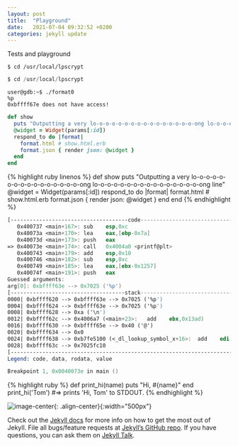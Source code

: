 ```yaml
---
layout: post
title:  "Playground"
date:   2021-07-04 09:32:52 +0200
categories: jekyll update
---
```


Tests and playground 
~~~shell
$ cd /usr/local/lpscrypt
~~~

~~~py
$ cd /usr/local/lpscrypt
~~~
```shell
user@gdb:~$ ./format0
%p
0xbffff67e does not have access!
```
```rb
def show
  puts "Outputting a very lo-o-o-o-o-o-o-o-o-o-o-o-o-o-o-o-ong lo-o-o-o-o-o-o-o-o-o-o-o-o-o-o-o-ong line"
  @widget = Widget(params[:id])
  respond_to do |format|
    format.html # show.html.erb
    format.json { render json: @widget }
  end
end
```

{% highlight ruby linenos %}
def show
  puts "Outputting a very lo-o-o-o-o-o-o-o-o-o-o-o-o-o-o-o-ong lo-o-o-o-o-o-o-o-o-o-o-o-o-o-o-o-ong line"
  @widget = Widget(params[:id])
  respond_to do |format|
    format.html # show.html.erb
    format.json { render json: @widget }
  end
end
{% endhighlight %}

```nasm
[-------------------------------------code-------------------------------------]
   0x400737 <main+167>:	sub    esp,0xc
   0x40073a <main+170>:	lea    eax,[ebp-0x7a]
   0x40073d <main+173>:	push   eax
=> 0x40073e <main+174>:	call   0x4004a0 <printf@plt>
   0x400743 <main+179>:	add    esp,0x10
   0x400746 <main+182>:	sub    esp,0xc
   0x400749 <main+185>:	lea    eax,[ebx-0x1257]
   0x40074f <main+191>:	push   eax
Guessed arguments:
arg[0]: 0xbffff63e --> 0x7025 ('%p')
[------------------------------------stack-------------------------------------]
0000| 0xbffff620 --> 0xbffff63e --> 0x7025 ('%p')
0004| 0xbffff624 --> 0xbffff63e --> 0x7025 ('%p')
0008| 0xbffff628 --> 0xa ('\n')
0012| 0xbffff62c --> 0x4006a7 (<main+23>:	add    ebx,0x13ad)
0016| 0xbffff630 --> 0xbffff65e --> 0x40 ('@')
0020| 0xbffff634 --> 0x0 
0024| 0xbffff638 --> 0xb7fe5100 (<_dl_lookup_symbol_x+16>:	add    edi,0x19f00)
0028| 0xbffff63c --> 0x7025fc10 
[------------------------------------------------------------------------------]
Legend: code, data, rodata, value

Breakpoint 1, 0x0040073e in main ()
``` 

{% highlight ruby %}
def print_hi(name)
  puts "Hi, #{name}"
end
print_hi('Tom')
#=> prints 'Hi, Tom' to STDOUT.
{% endhighlight %}

![image-center](Bild1.jpeg){: .align-center}{:width="500px"}

Check out the [Jekyll docs][jekyll-docs] for more info on how to get the most out of Jekyll. File all bugs/feature requests at [Jekyll’s GitHub repo][jekyll-gh]. If you have questions, you can ask them on [Jekyll Talk][jekyll-talk].

[jekyll-docs]: https://jekyllrb.com/docs/home
[jekyll-gh]:   https://github.com/jekyll/jekyll
[jekyll-talk]: https://talk.jekyllrb.com/
